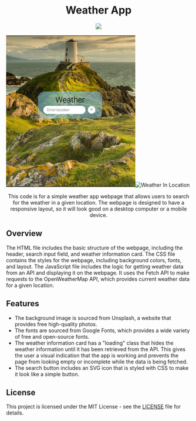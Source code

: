 <h1 align="center">Weather App</h1>

<p align="center">
  <img src="https://img.shields.io/badge/License-MIT-blue.svg">
</p>

![Enter Location](https://github.com/carolinygaldino/Weather-App/blob/main/Weather%20App/Images/Enter-location.png)![Weather  In Location](/Images/WeatherInLocation.png)</img>

<p align="center">
  This code is for a simple weather app webpage that allows users to search for the weather in a given location. The webpage is designed to have a responsive layout, so it will look good on a desktop computer or a mobile device.
</p>

## Overview

The HTML file includes the basic structure of the webpage, including the header, search input field, and weather information card. The CSS file contains the styles for the webpage, including background colors, fonts, and layout. The JavaScript file includes the logic for getting weather data from an API and displaying it on the webpage. It uses the Fetch API to make requests to the OpenWeatherMap API, which provides current weather data for a given location.

## Features

- The background image is sourced from Unsplash, a website that provides free high-quality photos.
- The fonts are sourced from Google Fonts, which provides a wide variety of free and open-source fonts.
- The weather information card has a "loading" class that hides the weather information until it has been retrieved from the API. This gives the user a visual indication that the app is working and prevents the page from looking empty or incomplete while the data is being fetched.
- The search button includes an SVG icon that is styled with CSS to make it look like a simple button.

## License

This project is licensed under the MIT License - see the [LICENSE](LICENSE) file for details.
